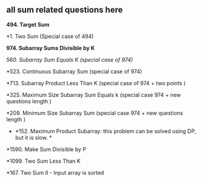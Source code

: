 ## all sum related questions here

**494. Target Sum**

*1. Two Sum (Special case of 494)

**974. Subarray Sums Divisible by K**

*560. Subarray Sum Equals K (special case of 974)*

*523. Continuous Subarray Sum (special case of 974)

*713. Subarray Product Less Than K (special case of 974 + two points )

*325. Maximum Size Subarray Sum Equals k (special case 974 + new questions length )

*209. Minimum Size Subarray Sum (special case 974 + new questions length )

* *152. Maximum Product Subarray: this problem can be solved using DP, but it is slow.  *


*1590. Make Sum Divisible by P

*1099. Two Sum Less Than K

*167. Two Sum II - Input array is sorted



